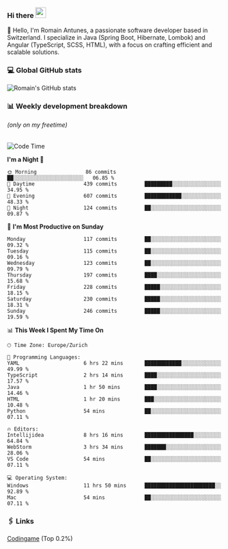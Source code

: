 ### Hi there <img src="https://media.giphy.com/media/hvRJCLFzcasrR4ia7z/giphy.gif" width="25px" height="25px">

👋 Hello, I'm Romain Antunes, a passionate software developer based in Switzerland. I specialize in Java (Spring Boot, Hibernate, Lombok) and Angular (TypeScript, SCSS, HTML), with a focus on crafting efficient and scalable solutions.

### 💻 Global GitHub stats
![Romain's GitHub stats](https://github-readme-streak-stats.herokuapp.com/?user=romainantunes&theme=dark)


### 📊 Weekly development breakdown 
###### *(only on my freetime)*

<!--START_SECTION:wakastats-->
![Code Time](http://img.shields.io/badge/Code%20Time-1%2C724%20hrs%205%20mins-blue)

**I'm a Night 🦉** 

```text
🌞 Morning                86 commits          ██░░░░░░░░░░░░░░░░░░░░░░░   06.85 % 
🌆 Daytime                439 commits         █████████░░░░░░░░░░░░░░░░   34.95 % 
🌃 Evening                607 commits         ████████████░░░░░░░░░░░░░   48.33 % 
🌙 Night                  124 commits         ██░░░░░░░░░░░░░░░░░░░░░░░   09.87 % 
```
📅 **I'm Most Productive on Sunday** 

```text
Monday                   117 commits         ██░░░░░░░░░░░░░░░░░░░░░░░   09.32 % 
Tuesday                  115 commits         ██░░░░░░░░░░░░░░░░░░░░░░░   09.16 % 
Wednesday                123 commits         ██░░░░░░░░░░░░░░░░░░░░░░░   09.79 % 
Thursday                 197 commits         ████░░░░░░░░░░░░░░░░░░░░░   15.68 % 
Friday                   228 commits         █████░░░░░░░░░░░░░░░░░░░░   18.15 % 
Saturday                 230 commits         █████░░░░░░░░░░░░░░░░░░░░   18.31 % 
Sunday                   246 commits         █████░░░░░░░░░░░░░░░░░░░░   19.59 % 
```


📊 **This Week I Spent My Time On** 

```text
🕑︎ Time Zone: Europe/Zurich

💬 Programming Languages: 
YAML                     6 hrs 22 mins       ████████████░░░░░░░░░░░░░   49.99 % 
TypeScript               2 hrs 14 mins       ████░░░░░░░░░░░░░░░░░░░░░   17.57 % 
Java                     1 hr 50 mins        ████░░░░░░░░░░░░░░░░░░░░░   14.46 % 
HTML                     1 hr 20 mins        ███░░░░░░░░░░░░░░░░░░░░░░   10.48 % 
Python                   54 mins             ██░░░░░░░░░░░░░░░░░░░░░░░   07.11 % 

🔥 Editors: 
Intellijidea             8 hrs 16 mins       ████████████████░░░░░░░░░   64.84 % 
WebStorm                 3 hrs 34 mins       ███████░░░░░░░░░░░░░░░░░░   28.06 % 
VS Code                  54 mins             ██░░░░░░░░░░░░░░░░░░░░░░░   07.11 % 

💻 Operating System: 
Windows                  11 hrs 50 mins      ███████████████████████░░   92.89 % 
Mac                      54 mins             ██░░░░░░░░░░░░░░░░░░░░░░░   07.11 % 
```


<!--END_SECTION:wakastats-->

### 🖇 Links

[Codingame](https://www.codingame.com/profile/defc3ee5279aecc1bb6114e1f994ea9b3325423) (Top 0.2%)
